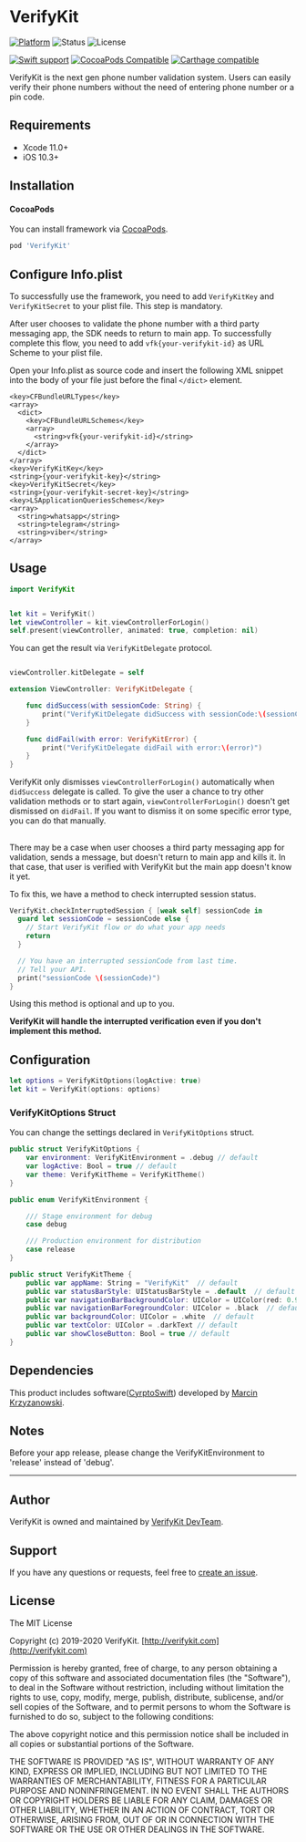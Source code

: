 # VerifyKit
[![Platform](https://img.shields.io/badge/Platforms-iOS-4E4E4E.svg?colorA=28a745)](#installation)
![Status](https://img.shields.io/badge/Status-Beta-yellowgreen) ![License](https://img.shields.io/badge/License-MIT-red.svg)

[![Swift support](https://img.shields.io/badge/Swift-4.0%20%7C%204.1%20%7C%204.2%20%7C%205.0%20%7C%205.1-lightgrey.svg?colorA=28a745&colorB=4E4E4E)](#swift-versions-support)
[![CocoaPods Compatible](https://img.shields.io/cocoapods/v/VerifyKit.svg?style=flat&label=CocoaPods&colorA=28a745&&colorB=4E4E4E)](https://cocoapods.org/pods/VerifyKit)
[![Carthage compatible](https://img.shields.io/badge/Carthage-uncompatible-red.svg?style=flat)](https://github.com/Carthage/Carthage)

VerifyKit is the next gen phone number validation system. Users can easily verify their  phone numbers without the need of entering phone number or a pin code.

## Requirements

 - Xcode 11.0+
 - iOS 10.3+

## Installation

#### CocoaPods
You can install framework via [CocoaPods](https://cocoapods.org/pods/VerifyKit).

```bash
pod 'VerifyKit'
```
<!--- ## Manual Installation

Or you can [click here](https://verifykit.com/framework/verifykit-sdk-ios-001.zip) to download the framework and add the files with drag and drop.

If you choose to use the SDK manually, after you added the files to your project, you need to add both frameworks to ```Frameworks, Libraries, and Embedded Content``` panel in your Project's general settings, then set ```Embed``` option as ```Embed & Sign```. -->

## Configure Info.plist

To successfully use the framework, you need to add ```VerifyKitKey``` and ```VerifyKitSecret``` to your plist file. This step is mandatory.

After user chooses to validate the phone number with a third party messaging app, the SDK needs to return to main app.
To successfully complete this flow, you need to add ```vfk{your-verifykit-id}``` as URL Scheme to your plist file.

Open your Info.plist as source code and insert the following XML snippet into the body of your file just before the final ```</dict>``` element.

```
<key>CFBundleURLTypes</key>
<array>
  <dict>
    <key>CFBundleURLSchemes</key>
    <array>
      <string>vfk{your-verifykit-id}</string>
    </array>
  </dict>
</array>
<key>VerifyKitKey</key>
<string>{your-verifykit-key}</string>
<key>VerifyKitSecret</key>
<string>{your-verifykit-secret-key}</string>
<key>LSApplicationQueriesSchemes</key>
<array>
  <string>whatsapp</string>
  <string>telegram</string>
  <string>viber</string>
</array>
```

## Usage

```swift
import VerifyKit


let kit = VerifyKit()
let viewController = kit.viewControllerForLogin()
self.present(viewController, animated: true, completion: nil)
```

You can get the result via ```VerifyKitDelegate``` protocol.

```swift

viewController.kitDelegate = self

extension ViewController: VerifyKitDelegate {

    func didSuccess(with sessionCode: String) {
        print("VerifyKitDelegate didSuccess with sessionCode:\(sessionCode)")
    }

    func didFail(with error: VerifyKitError) {
        print("VerifyKitDelegate didFail with error:\(error)")
    }
}
```

VerifyKit only dismisses ```viewControllerForLogin()``` automatically when ```didSuccess``` delegate is called.
To give the user a chance to try other validation methods or to start again, ```viewControllerForLogin()``` doesn't get dismissed on ```didFail```. If you want to dismiss it on some specific error type, you can do that manually.

##


There may be a case when user chooses a third party messaging app for validation, sends a message, but doesn't return to main app and kills it. In that case, that user is verified with VerifyKit but the main app doesn't know it yet.

To fix this, we have a method to check interrupted session status.

```swift
VerifyKit.checkInterruptedSession { [weak self] sessionCode in
  guard let sessionCode = sessionCode else {
    // Start VerifyKit flow or do what your app needs
    return
  }

  // You have an interrupted sessionCode from last time.
  // Tell your API.
  print("sessionCode \(sessionCode)")
}
```

Using this method is optional and up to you.

**VerifyKit will handle the interrupted verification even if you don't implement this method.**

## Configuration

```swift
let options = VerifyKitOptions(logActive: true)
let kit = VerifyKit(options: options)
```


### VerifyKitOptions Struct

You can change the settings declared in ```VerifyKitOptions``` struct.

```swift
public struct VerifyKitOptions {
    var environment: VerifyKitEnvironment = .debug // default
    var logActive: Bool = true // default
    var theme: VerifyKitTheme = VerifyKitTheme()
}

public enum VerifyKitEnvironment {

    /// Stage environment for debug
    case debug

    /// Production environment for distribution
    case release
}

public struct VerifyKitTheme {
    public var appName: String = "VerifyKit"  // default
    public var statusBarStyle: UIStatusBarStyle = .default  // default
    public var navigationBarBackgroundColor: UIColor = UIColor(red: 0.969, green: 0.969, blue: 0.969, alpha: 1.0)  // default
    public var navigationBarForegroundColor: UIColor = .black  // default
    public var backgroundColor: UIColor = .white  // default
    public var textColor: UIColor = .darkText // default
    public var showCloseButton: Bool = true // default
}
```

## Dependencies

This product includes software([CyrptoSwift](https://cocoapods.org/pods/CryptoSwift)) developed by [Marcin Krzyzanowski](http://krzyzanowskim.com).

## Notes

Before your app release, please change the VerifyKitEnvironment to 'release' instead of 'debug'.

---

## Author

VerifyKit is owned and maintained by [VerifyKit DevTeam](mailto:sdk@verifykit.com).


## Support

If you have any questions or requests, feel free to [create an issue](https://github.com/verifykit/verifykit-sdk-ios/issues).


## License

The MIT License

Copyright (c) 2019-2020 VerifyKit. [http://verifykit.com](http://verifykit.com)

Permission is hereby granted, free of charge, to any person obtaining a copy
of this software and associated documentation files (the "Software"), to deal
in the Software without restriction, including without limitation the rights
to use, copy, modify, merge, publish, distribute, sublicense, and/or sell
copies of the Software, and to permit persons to whom the Software is
furnished to do so, subject to the following conditions:

The above copyright notice and this permission notice shall be included in
all copies or substantial portions of the Software.

THE SOFTWARE IS PROVIDED "AS IS", WITHOUT WARRANTY OF ANY KIND, EXPRESS OR
IMPLIED, INCLUDING BUT NOT LIMITED TO THE WARRANTIES OF MERCHANTABILITY,
FITNESS FOR A PARTICULAR PURPOSE AND NONINFRINGEMENT. IN NO EVENT SHALL THE
AUTHORS OR COPYRIGHT HOLDERS BE LIABLE FOR ANY CLAIM, DAMAGES OR OTHER
LIABILITY, WHETHER IN AN ACTION OF CONTRACT, TORT OR OTHERWISE, ARISING FROM,
OUT OF OR IN CONNECTION WITH THE SOFTWARE OR THE USE OR OTHER DEALINGS IN
THE SOFTWARE.
